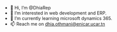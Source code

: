 - 👋 Hi, I’m @DhiaRep
- 👀 I’m interested in web development and ERP.
- 🌱 I’m currently learning microsoft dynamics 365.
- 📫 Reach me on dhia.othmani@enicar.ucar.tn

<!---
DhiaRep/DhiaRep is a ✨ special ✨ repository because its `README.md` (this file) appears on your GitHub profile.
You can click the Preview link to take a look at your changes.
- 💞️ I’m looking to collaborate on ..

--->
